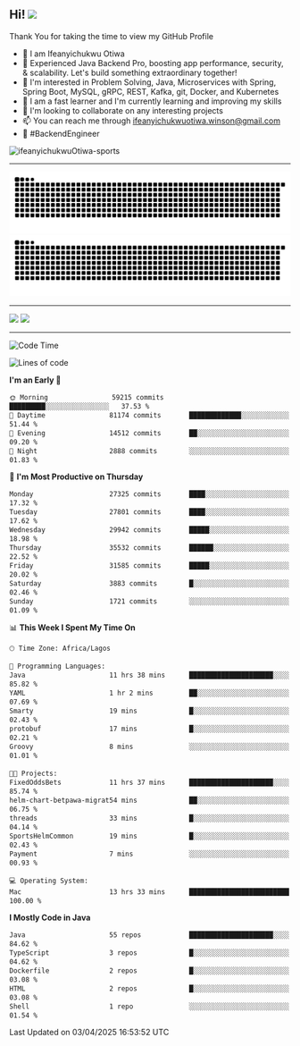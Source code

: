 <!-- BLOG-POST-LIST:START --><!-- BLOG-POST-LIST:END -->

## Hi! <img src="https://media.giphy.com/media/hvRJCLFzcasrR4ia7z/giphy.gif" width="4%"> 

Thank You for taking the time to view my GitHub Profile

- 👋 I am Ifeanyichukwu Otiwa
- 🚀 Experienced Java Backend Pro, boosting app performance, security, & scalability. Let's build something extraordinary together!
- 👀 I'm interested in Problem Solving, Java, Microservices with Spring, Spring Boot, MySQL, gRPC, REST, Kafka, git, Docker, and Kubernetes
- 🌱 I am a fast learner and I'm currently learning and improving my skills
- 💞️ I'm looking to collaborate on any interesting projects
- 📫 You can reach me through ifeanyichukwuotiwa.winson@gmail.com
- 🚀 #BackendEngineer

<p align="left" marginTop="10px"> <img src="https://komarev.com/ghpvc/?username=ifeanyichukwuOtiwa-sports&label=Profile%20views&color=0e75b6&style=for-the-badge" alt="ifeanyichukwuOtiwa-sports" /> </p>

***

<!--🐍📈SNAKEGRAPH / 🌐WEBSITE: https://github.com/Platane/snk -->
![github contribution grid snake animation](https://raw.githubusercontent.com/ifeanyichukwuOtiwa-sports/ifeanyichukwuOtiwa-sports/output/github-contribution-grid-snake-dark.svg#gh-dark-mode-only)![github contribution grid snake animation](https://raw.githubusercontent.com/ifeanyichukwuOtiwa-sports/ifeanyichukwuOtiwa-sports/output/github-contribution-grid-snake.svg#gh-light-mode-only)

***

<p float="left">
  <img float="left" src="https://github-readme-stats.vercel.app/api?username=ifeanyichukwuOtiwa-sports&count_private=true&include_all_commits=true&theme=react&show_icons=true" />
  <img float="right" src="https://github-readme-stats.vercel.app/api/top-langs/?username=ifeanyichukwuOtiwa-sports&layout=compact&show_icons=true&theme=react" /> 
</p>

***



<!--START_SECTION:waka-->
![Code Time](http://img.shields.io/badge/Code%20Time-3%2C592%20hrs%2048%20mins-blue)

![Lines of code](https://img.shields.io/badge/From%20Hello%20World%20I%27ve%20Written-44.5%20million%20lines%20of%20code-blue)

**I'm an Early 🐤** 

```text
🌞 Morning                59215 commits       █████████░░░░░░░░░░░░░░░░   37.53 % 
🌆 Daytime                81174 commits       █████████████░░░░░░░░░░░░   51.44 % 
🌃 Evening                14512 commits       ██░░░░░░░░░░░░░░░░░░░░░░░   09.20 % 
🌙 Night                  2888 commits        ░░░░░░░░░░░░░░░░░░░░░░░░░   01.83 % 
```
📅 **I'm Most Productive on Thursday** 

```text
Monday                   27325 commits       ████░░░░░░░░░░░░░░░░░░░░░   17.32 % 
Tuesday                  27801 commits       ████░░░░░░░░░░░░░░░░░░░░░   17.62 % 
Wednesday                29942 commits       █████░░░░░░░░░░░░░░░░░░░░   18.98 % 
Thursday                 35532 commits       ██████░░░░░░░░░░░░░░░░░░░   22.52 % 
Friday                   31585 commits       █████░░░░░░░░░░░░░░░░░░░░   20.02 % 
Saturday                 3883 commits        █░░░░░░░░░░░░░░░░░░░░░░░░   02.46 % 
Sunday                   1721 commits        ░░░░░░░░░░░░░░░░░░░░░░░░░   01.09 % 
```


📊 **This Week I Spent My Time On** 

```text
🕑︎ Time Zone: Africa/Lagos

💬 Programming Languages: 
Java                     11 hrs 38 mins      █████████████████████░░░░   85.82 % 
YAML                     1 hr 2 mins         ██░░░░░░░░░░░░░░░░░░░░░░░   07.69 % 
Smarty                   19 mins             █░░░░░░░░░░░░░░░░░░░░░░░░   02.43 % 
protobuf                 17 mins             █░░░░░░░░░░░░░░░░░░░░░░░░   02.21 % 
Groovy                   8 mins              ░░░░░░░░░░░░░░░░░░░░░░░░░   01.01 % 

🐱‍💻 Projects: 
FixedOddsBets            11 hrs 37 mins      █████████████████████░░░░   85.74 % 
helm-chart-betpawa-migrat54 mins             ██░░░░░░░░░░░░░░░░░░░░░░░   06.75 % 
threads                  33 mins             █░░░░░░░░░░░░░░░░░░░░░░░░   04.14 % 
SportsHelmCommon         19 mins             █░░░░░░░░░░░░░░░░░░░░░░░░   02.43 % 
Payment                  7 mins              ░░░░░░░░░░░░░░░░░░░░░░░░░   00.93 % 

💻 Operating System: 
Mac                      13 hrs 33 mins      █████████████████████████   100.00 % 
```

**I Mostly Code in Java** 

```text
Java                     55 repos            █████████████████████░░░░   84.62 % 
TypeScript               3 repos             █░░░░░░░░░░░░░░░░░░░░░░░░   04.62 % 
Dockerfile               2 repos             █░░░░░░░░░░░░░░░░░░░░░░░░   03.08 % 
HTML                     2 repos             █░░░░░░░░░░░░░░░░░░░░░░░░   03.08 % 
Shell                    1 repo              ░░░░░░░░░░░░░░░░░░░░░░░░░   01.54 % 
```




 Last Updated on 03/04/2025 16:53:52 UTC
<!--END_SECTION:waka-->

<!--
<p align="center">
![trophy](https://github-profile-trophy.vercel.app/?username=ifeanyichukwuOtiwa-sports&theme=onedark) (https://github.com/ryo-ma/github-profile-trophy)
</p>
-->

<!---
ifeanyi-otiwa/ifeanyi-otiwa is a ✨ special ✨ repository because its `README.md` (this file) appears on your GitHub profile.
You can click the Preview link to take a look at your changes.
--->
